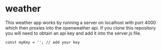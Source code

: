 # weather
This weather app works by running a server on localhost with port 4000 which then 
proxies into the openweather api. If you clone this repository you will need to obtain
an api key and add it into the server.js file.

```
const myKey = ''; // add your key
```
